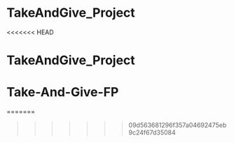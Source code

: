 # TakeAndGive_Project

<<<<<<< HEAD
# TakeAndGive_Project
# Take-And-Give-FP
=======
>>>>>>> 09d563681296f357a04692475eb9c24f67d35084
